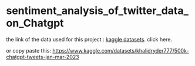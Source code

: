 # sentiment_analysis_of_twitter_data_on_Chatgpt

the link of the data used for this project : [kaggle datasets](https://www.kaggle.com/datasets/khalidryder777/500k-chatgpt-tweets-jan-mar-2023). click here.

or copy paste this: https://www.kaggle.com/datasets/khalidryder777/500k-chatgpt-tweets-jan-mar-2023
